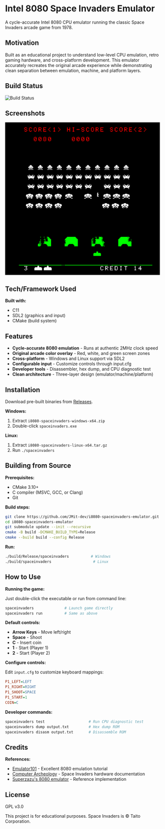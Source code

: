 # Intel 8080 Space Invaders Emulator

A cycle-accurate Intel 8080 CPU emulator running the classic Space Invaders arcade game from 1978.

## Motivation

Built as an educational project to understand low-level CPU emulation, retro gaming hardware, and cross-platform development. This emulator accurately recreates the original arcade experience while demonstrating clean separation between emulation, machine, and platform layers.

## Build Status

![Build Status](https://github.com/JMit-dev/i8080-spaceinvaders-emulator/workflows/Build%20Releases/badge.svg)

## Screenshots

![Space Invaders Gameplay](screenshot.png)


## Tech/Framework Used

**Built with:**
- C11
- SDL2 (graphics and input)
- CMake (build system)

## Features

- **Cycle-accurate 8080 emulation** - Runs at authentic 2MHz clock speed
- **Original arcade color overlay** - Red, white, and green screen zones
- **Cross-platform** - Windows and Linux support via SDL2
- **Configurable input** - Customize controls through input.cfg
- **Developer tools** - Disassembler, hex dump, and CPU diagnostic test
- **Clean architecture** - Three-layer design (emulator/machine/platform)

## Installation

Download pre-built binaries from [Releases](../../releases).

**Windows:**
1. Extract `i8080-spaceinvaders-windows-x64.zip`
2. Double-click `spaceinvaders.exe`

**Linux:**
1. Extract `i8080-spaceinvaders-linux-x64.tar.gz`
2. Run `./spaceinvaders`

## Building from Source

**Prerequisites:**
- CMake 3.10+
- C compiler (MSVC, GCC, or Clang)
- Git

**Build steps:**
```bash
git clone https://github.com/JMit-dev/i8080-spaceinvaders-emulator.git
cd i8080-spaceinvaders-emulator
git submodule update --init --recursive
cmake -B build -DCMAKE_BUILD_TYPE=Release
cmake --build build --config Release
```

**Run:**
```bash
./build/Release/spaceinvaders          # Windows
./build/spaceinvaders                   # Linux
```

## How to Use

**Running the game:**

Just double-click the executable or run from command line:
```bash
spaceinvaders              # Launch game directly
spaceinvaders run          # Same as above
```

**Default controls:**
- **Arrow Keys** - Move left/right
- **Space** - Shoot
- **C** - Insert coin
- **1** - Start (Player 1)
- **2** - Start (Player 2)

**Configure controls:**

Edit `input.cfg` to customize keyboard mappings:
```ini
P1_LEFT=LEFT
P1_RIGHT=RIGHT
P1_SHOOT=SPACE
P1_START=1
COIN=C
```

**Developer commands:**
```bash
spaceinvaders test                    # Run CPU diagnostic test
spaceinvaders dump output.txt         # Hex dump ROM
spaceinvaders disasm output.txt       # Disassemble ROM
```

## Credits

**References:**
- [Emulator101](http://www.emulator101.com/) - Excellent 8080 emulation tutorial
- [Computer Archeology](https://computerarcheology.com/Arcade/SpaceInvaders/) - Space Invaders hardware documentation
- [Superzazu's 8080 emulator](https://github.com/superzazu/8080) - Reference implementation

## License

GPL v3.0

This project is for educational purposes. Space Invaders is © Taito Corporation.